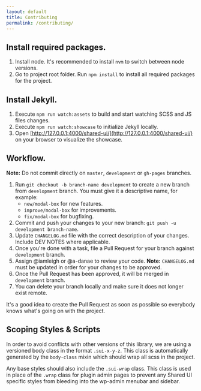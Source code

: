 ```yaml
---
layout: default
title: Contributing
permalink: /contributing/
---
```


## Install required packages.

1. Install node. It's recommended to install `nvm` to switch between node versions.
2. Go to project root folder. Run `npm install` to install all required packages for the project.

## Install Jekyll.

1. Execute `npm run watch:assets` to build and start watching SCSS and JS files changes.
2. Execute `npm run watch:showcase` to initialize Jekyll locally.
3. Open [http://127.0.0.1:4000/shared-ui/](http://127.0.0.1:4000/shared-ui/) on your browser to visualize the showcase.

## Workflow.

**Note:** Do not commit directly on `master`, `development` or `gh-pages` branches.

1. Run `git checkout -b branch-name development` to create a new branch from `development` branch. You must give it a descriptive name, for example:
	* `new/modal-box` for new features.
	* `improve/modal-box` for improvements.
	* `fix/modal-box` for bugfixing.
2. Commit and push your changes to your new branch: `git push -u development branch-name`.
3. Update `CHANGELOG.md` file with the correct description of your changes. Include DEV NOTES where applicable.
3. Once you're done with a task, file a Pull Request for your branch against `development` branch.
4. Assign @iamleigh or @a-danae to review your code. **Note:** `CHANGELOG.md` must be updated in order for your changes to be approved.
5. Once the Pull Request has been approved, it will be merged in `development` branch.
6. You can delete your branch locally and make sure it does not longer exist remote.

It's a good idea to create the Pull Request as soon as possible so everybody knows what's going on with the project.

## Scoping Styles & Scripts

In order to avoid conflicts with other versions of this library, we are using a versioned body class in the format `.sui-x-y-z`. This class is automatically generated by the `body-class` mixin which should wrap all scss in the project.

Any base styles should also include the `.sui-wrap` class. This class is used in place of the `.wrap` class for plugin admin pages to prevent any Shared UI specific styles from bleeding into the wp-admin menubar and sidebar.